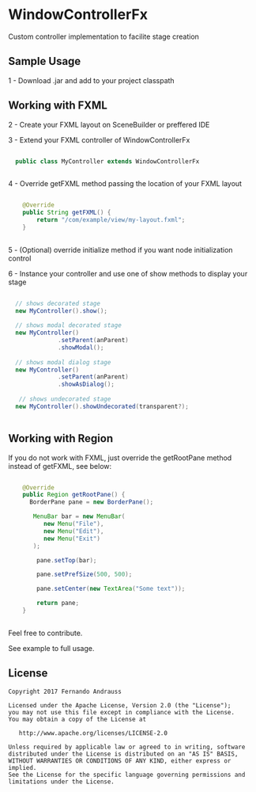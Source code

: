 # WindowControllerFx
Custom controller implementation to facilite stage creation

## Sample Usage 
1 - Download .jar and add to your project classpath

## Working with FXML

2 - Create your FXML layout on SceneBuilder or preffered IDE

3 - Extend your FXML controller of WindowControllerFx

```java

  public class MyController extends WindowControllerFx
  
```
4 - Override getFXML method passing the location of your FXML layout

```java

    @Override
    public String getFXML() {
        return "/com/example/view/my-layout.fxml";
    }
  
```
5 - (Optional) override initialize method if you want node initialization control 

6 - Instance your controller and use one of show methods to display your stage
```java

  // shows decorated stage
  new MyController().show();
  
  // shows modal decorated stage
  new MyController()
              .setParent(anParent)
              .showModal();
  
  // shows modal dialog stage
  new MyController()
              .setParent(anParent)
              .showAsDialog();
              
   // shows undecorated stage
  new MyController().showUndecorated(transparent?);
  
```

## Working with Region

If you do not work with FXML, just override the getRootPane method instead of getFXML, see below:

```java

    @Override
    public Region getRootPane() {
      BorderPane pane = new BorderPane();

       MenuBar bar = new MenuBar(
          new Menu("File"),
          new Menu("Edit"),
          new Menu("Exit")
       );

        pane.setTop(bar);

        pane.setPrefSize(500, 500);

        pane.setCenter(new TextArea("Some text"));

        return pane;
    }
  
```

Feel free to contribute. 

See example to full usage.

## License

```
Copyright 2017 Fernando Andrauss

Licensed under the Apache License, Version 2.0 (the "License");
you may not use this file except in compliance with the License.
You may obtain a copy of the License at

   http://www.apache.org/licenses/LICENSE-2.0

Unless required by applicable law or agreed to in writing, software
distributed under the License is distributed on an "AS IS" BASIS,
WITHOUT WARRANTIES OR CONDITIONS OF ANY KIND, either express or implied.
See the License for the specific language governing permissions and
limitations under the License.
```

